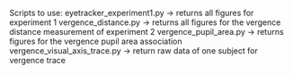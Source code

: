 Scripts to use:
eyetracker_experiment1.py -> returns all figures for experiment 1
vergence_distance.py -> returns all figures for the vergence distance measurement of experiment 2
vergence_pupil_area.py -> returns figures for the vergence pupil area association
vergence_visual_axis_trace.py -> return raw data of one subject for vergence trace